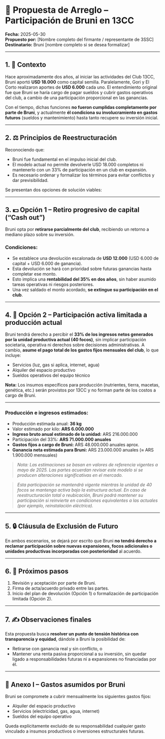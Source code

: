 # 📄 Propuesta de Arreglo – Participación de Bruni en 13CC

**Fecha:** 2025-05-30  
**Propuesto por:** [Nombre completo del firmante / representante de 3SSC]  
**Destinatario:** Bruni [nombre completo si se desea formalizar]

---

## 1. 📌 Contexto

Hace aproximadamente dos años, al iniciar las actividades del Club 13CC, Bruni aportó **USD 18.000** como capital semilla. Paralelamente, Gori y El Corto realizaron aportes de **USD 6.000** cada uno. El entendimiento original fue que Bruni se haría cargo de pagar sueldos y cubrir gastos operativos del club, a cambio de una participación proporcional en las ganancias.

Con el tiempo, dichas funciones **no fueron cumplidas completamente por parte de Bruni**, y actualmente **él condiciona su involucramiento en gastos futuros** (sueldos y mantenimiento) hasta tanto recupere su inversión inicial.

---

## 2. ⚖️ Principios de Reestructuración

Reconociendo que:

- Bruni fue fundamental en el impulso inicial del club.
- El modelo actual no permite devolverle USD 18.000 completos ni mantenerlo con un 33% de participación en un club en expansión.
- Es necesario ordenar y formalizar los términos para evitar conflictos y dar previsibilidad.

Se presentan dos opciones de solución viables:

---

## 3. 💵 Opción 1 – Retiro progresivo de capital (“Cash out”)

Bruni opta por **retirarse parcialmente del club**, recibiendo un retorno a mediano plazo sobre su inversión.

### Condiciones:

- Se establece una devolución escalonada de **USD 12.000** (USD 6.000 de capital + USD 6.000 de ganancia).
- Esta devolución se hará con prioridad sobre futuras ganancias hasta completar ese monto.
- Esto implica una **rentabilidad del 35% en dos años**, sin haber asumido tareas operativas ni riesgos posteriores.
- Una vez saldado el monto acordado, **se extingue su participación en el club**.

---

## 4. 🌱 Opción 2 – Participación activa limitada a producción actual

Bruni tendrá derecho a percibir el **33% de los ingresos netos generados por la unidad productiva actual (40 focos)**, sin implicar participación societaria, operativa ni derechos sobre decisiones administrativas. A cambio, **asume el pago total de los gastos fijos mensuales del club**, lo que incluye:

- Servicios (luz, gas si aplica, internet, agua)
- Alquiler del espacio productivo
- Sueldos operativos del equipo técnico

**Nota:** Los insumos específicos para producción (nutrientes, tierra, macetas, genética, etc.) serán provistos por 13CC y no forman parte de los costos a cargo de Bruni.

---

### Producción e ingresos estimados:

- Producción estimada anual: **36 kg**
- Valor estimado por kilo: **ARS 6.000.000**
- **Ingreso bruto anual estimado de la unidad:** ARS 216.000.000
- Participación del 33%: **ARS 71.000.000 anuales**
- **Gastos fijos a cargo de Bruni:** ARS 48.000.000 anuales aprox.
- **Ganancia neta estimada para Bruni:** ARS 23.000.000 anuales (≈ ARS 1.900.000 mensuales)

> *Nota: Las estimaciones se basan en valores de referencia vigentes a mayo de 2025. Las partes acuerdan revisar este modelo si se producen alteraciones significativas en el mercado.*

> *Esta participación se mantendrá vigente mientras la unidad de 40 focos se mantenga activa bajo la estructura actual. En caso de reestructuración total o reubicación, Bruni podrá mantener su participación si reinvierte en condiciones equivalentes a las actuales (por ejemplo, reinstalación eléctrica).*

---

## 5. 🔒 Cláusula de Exclusión de Futuro

En ambos escenarios, se dejará por escrito que Bruni **no tendrá derecho a reclamar participación sobre nuevas expansiones, focos adicionales o unidades productivas incorporadas con posterioridad** al acuerdo.

---

## 6. 📎 Próximos pasos

1. Revisión y aceptación por parte de Bruni.
2. Firma de acta/acuerdo privado entre las partes.
3. Inicio del plan de devolución (Opción 1) o formalización de participación limitada (Opción 2).

---

## 7. ✍️ Observaciones finales

Esta propuesta busca **resolver un punto de tensión histórica con transparencia y equidad**, dándole a Bruni la posibilidad de:

- Retirarse con ganancia real y sin conflicto, o
- Mantener una renta pasiva proporcional a su inversión, sin quedar ligado a responsabilidades futuras ni a expansiones no financiadas por él.

---

## 📎 Anexo I – Gastos asumidos por Bruni

Bruni se compromete a cubrir mensualmente los siguientes gastos fijos:

- Alquiler del espacio productivo
- Servicios (electricidad, gas, agua, internet)
- Sueldos del equipo operativo

Queda explícitamente excluido de su responsabilidad cualquier gasto vinculado a insumos productivos o inversiones estructurales futuras.


